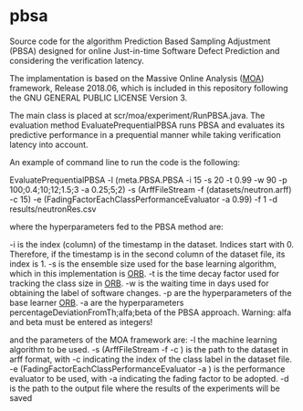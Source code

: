 # pbsa
Source code for the algorithm Prediction Based Sampling Adjustment (PBSA) designed for online Just-in-time Software Defect Prediction and considering the verification latency.
 
The implamentation is based on the Massive Online Analysis ([MOA](https://moa.cms.waikato.ac.nz/)) framework, Release 2018.06, which is included in this repository following the GNU GENERAL PUBLIC LICENSE Version 3.
 
The main class is placed at scr/moa/experiment/RunPBSA.java. The evaluation method EvaluatePrequentialPBSA runs PBSA and evaluates its predictive performance in a prequential manner while taking verification latency into account.

An example of command line to run the code is the following:

EvaluatePrequentialPBSA -l (meta.PBSA.PBSA -i 15 -s 20 -t 0.99 -w 90 -p 100;0.4;10;12;1.5;3 -a 0.25;5;2) 
				-s (ArffFileStream -f (datasets/neutron.arff) -c 15) 
				-e (FadingFactorEachClassPerformanceEvaluator -a 0.99) -f 1 
				-d results/neutronRes.csv 

where the hyperparameters fed to the PBSA method are:

-i is the index (column) of the timestamp in the dataset. Indices start with 0. Therefore, if the timestamp is in the second column of the dataset file, its index is 1.
-s is the ensemble size used for the base learning algorithm, which in this implementation is [ORB](https://github.com/geocabral/spdisc-icse19).
-t is the time decay factor used for tracking the class size in [ORB](https://github.com/geocabral/spdisc-icse19).
-w is the waiting time in days used for obtaining the label of software changes.
-p are the hyperparameters of the base learner [ORB](https://github.com/geocabral/spdisc-icse19).
-a are the hyperparameters percentageDeviationFromTh;alfa;beta of the PBSA approach. Warning: alfa and beta must be entered as integers!

and the parameters of the MOA framework are:
-l the machine learning algorithm to be used.
-s (ArffFileStream -f <path to dataset> -c <class label index>) is the path to the dataset in arff format, with -c indicating the index of the class label in the dataset file.
-e (FadingFactorEachClassPerformanceEvaluator -a <fading factor>) is the performance evaluator to be used, with -a indicating the fading factor to be adopted. 
-d is the path to the output file where the results of the experiments will be saved

